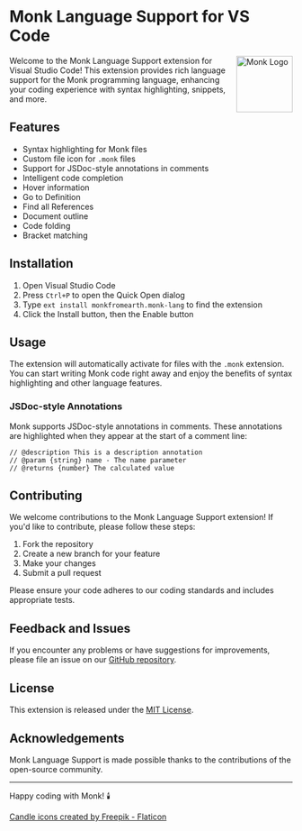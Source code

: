 # Monk Language Support for VS Code

<img src="https://lh3.googleusercontent.com/d/1Exu7IiDLYq-DBJojIcj3LZRLLznjHOsa" alt="Monk Logo" width="100" height="100" align="right" />

Welcome to the Monk Language Support extension for Visual Studio Code! This extension provides rich language support for the Monk programming language, enhancing your coding experience with syntax highlighting, snippets, and more.

## Features

- Syntax highlighting for Monk files
- Custom file icon for `.monk` files
- Support for JSDoc-style annotations in comments
- Intelligent code completion 
- Hover information
- Go to Definition
- Find all References
- Document outline
- Code folding
- Bracket matching

## Installation

1. Open Visual Studio Code
2. Press `Ctrl+P` to open the Quick Open dialog
3. Type `ext install monkfromearth.monk-lang` to find the extension
4. Click the Install button, then the Enable button

## Usage

The extension will automatically activate for files with the `.monk` extension. You can start writing Monk code right away and enjoy the benefits of syntax highlighting and other language features.

### JSDoc-style Annotations

Monk supports JSDoc-style annotations in comments. These annotations are highlighted when they appear at the start of a comment line:

```monk
// @description This is a description annotation
// @param {string} name - The name parameter
// @returns {number} The calculated value
```

## Contributing

We welcome contributions to the Monk Language Support extension! If you'd like to contribute, please follow these steps:

1. Fork the repository
2. Create a new branch for your feature
3. Make your changes
4. Submit a pull request

Please ensure your code adheres to our coding standards and includes appropriate tests.

## Feedback and Issues

If you encounter any problems or have suggestions for improvements, please file an issue on our [GitHub repository](https://github.com/monkfromearth/monk-lang).

## License

This extension is released under the [MIT License](https://en.wikipedia.org/wiki/MIT_License).

## Acknowledgements

Monk Language Support is made possible thanks to the contributions of the open-source community.

---

Happy coding with Monk! 🕯️

<a href="https://www.flaticon.com/free-icons/candle" title="candle icons">Candle icons created by Freepik - Flaticon</a>